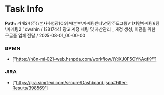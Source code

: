 # Task Info

**Path:** 카페24(주)\본사사업장\[CG]MI본부\마케팅센터\성장주도그룹\디지털마케팅6팀\마케팅2 / dwshin / [281744] 광고 계정 세팅 및 자산관리 _ 계정 생성, 이관을 위한 구글폼 업체 전달 / 2025-08-01_00-00-00

### BPMN
- ["https://n8n-mi-021-web.hanpda.com/workflow/jYdXJ0F5OYNAqfKf"]

### JIRA
- ["https://jira.simplexi.com/secure/Dashboard.jspa#Filter-Results/398569"]

